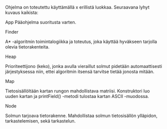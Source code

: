 Ohjelma on toteutettu käyttämällä x erillistä luokkaa. Seuraavana lyhyt kuvaus kaikista:

App
Pääohjelma suoritusta varten.

Finder

A* -algoritmin toimintalogiikka ja toteutus, joka käyttää hyväkseen tarjolla olevia tietorakenteita.

Heap

Prioriteettijono (keko), jonka avulla vieraillut solmut pidetään automaattisesti järjestyksessa niin, ettei
algoritmin itsensä tarvitse tietää jonosta mitään.

Map

Tietosisällöltään kartan rungon mahdollistava matriisi. Konstruktori luo uuden kartan ja printField() -metodi
tulostaa kartan ASCII -muodossa. 

Node

Solmun tarjoava tietorakenne. Mahdollistaa solmun tietosisällön ylläpidon, tarkastelemisen, sekä tarkastelun.